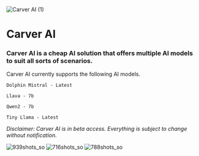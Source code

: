 ![Carver AI (1)](https://github.com/user-attachments/assets/24b6b194-fec7-4f92-832a-b5413aad24fa)

# Carver AI
### Carver AI is a cheap AI solution that offers multiple AI models to suit all sorts of scenarios.

Carver AI currently supports the following AI models.

`Dolphin Mistral - Latest`

`Llava - 7b`

`Qwen2 - 7b`

`Tiny Llama - Latest`

*Disclaimer: Carver AI is in beta access. Everything is subject to change without notification.*

![939shots_so](https://github.com/user-attachments/assets/bb59c491-6802-45d7-b3f5-5eaa7e335492)
![716shots_so](https://github.com/user-attachments/assets/b4f47e89-2a40-45fa-b678-caa4056f087f)
![788shots_so](https://github.com/user-attachments/assets/99f36aff-1f36-4a39-b28c-9ce1e7542ce9)
